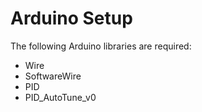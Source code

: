 # Arduino Setup

The following Arduino libraries are required:

* Wire
* SoftwareWire
* PID
* PID_AutoTune_v0